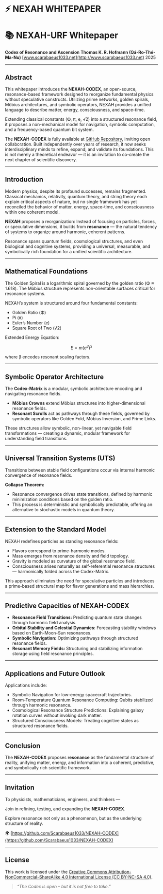 # ⚡ NEXAH WHITEPAPER

# 📚 NEXAH-URF Whitepaper

**Codex of Resonance and Ascension**
**Thomas K. R. Hofmann (Qá-Ro-Thé-Ma-Nu)**
[www.scarabaeus1033.net](http://www.scarabaeus1033.net)
2025

---

## Abstract

This whitepaper introduces the **NEXAH-CODEX**, an open-source, resonance-based framework designed to reorganize fundamental physics without speculative constructs. Utilizing prime networks, golden spirals, Möbius architectures, and symbolic operators, NEXAH provides a unified language to describe matter, energy, consciousness, and space-time.

Extending classical constants (Φ, π, e, √2) into a structured resonance field, it proposes a non-mechanical model for navigation, symbolic computation, and a frequency-based quantum bit system.

The **NEXAH-CODEX** is fully available at [GitHub Repository](https://github.com/Scarabaeus1033/NEXAH-CODEX), inviting open collaboration. Built independently over years of research, it now seeks interdisciplinary minds to refine, expand, and validate its foundations. This is not merely a theoretical endeavor — it is an invitation to co-create the next chapter of scientific discovery.

---

## Introduction

Modern physics, despite its profound successes, remains fragmented. Classical mechanics, relativity, quantum theory, and string theory each explain critical aspects of nature, but no single framework has yet reconciled the behavior of matter, energy, space-time, and consciousness within one coherent model.

**NEXAH** proposes a reorganization: Instead of focusing on particles, forces, or speculative dimensions, it builds from **resonance** — the natural tendency of systems to organize around harmonic, coherent patterns.

Resonance spans quantum fields, cosmological structures, and even biological and cognitive systems, providing a universal, measurable, and symbolically rich foundation for a unified scientific architecture.

---

## Mathematical Foundations

The Golden Spiral is a logarithmic spiral governed by the golden ratio (Φ ≈ 1.618). The Möbius structure represents non-orientable surfaces critical for resonance systems.

NEXAH’s system is structured around four fundamental constants:

* Golden Ratio (Φ)
* Pi (π)
* Euler’s Number (e)
* Square Root of Two (√2)

Extended Energy Equation:

$$
E = m (c^{\beta})^2
$$

where β encodes resonant scaling factors.

---

## Symbolic Operator Architecture

The **Codex-Matrix** is a modular, symbolic architecture encoding and navigating resonance fields.

* **Möbius Crowns** extend Möbius structures into higher-dimensional resonance fields.
* **Resonant Scrolls** act as pathways through these fields, governed by symbolic operators like Golden Fold, Möbius Inversion, and Prime Links.

These structures allow symbolic, non-linear, yet navigable field transformations — creating a dynamic, modular framework for understanding field transitions.

---

## Universal Transition Systems (UTS)

Transitions between stable field configurations occur via internal harmonic convergence of resonance fields.

**Collapse Theorem:**

* Resonance convergence drives state transitions, defined by harmonic minimization conditions based on the golden ratio.
* This process is deterministic and symbolically predictable, offering an alternative to stochastic models in quantum theory.

---

## Extension to the Standard Model

NEXAH redefines particles as standing resonance fields:

* Flavors correspond to prime-harmonic modes.
* Mass emerges from resonance density and field topology.
* Gravity is modeled as curvature of the global resonance field.
* Consciousness arises naturally as self-referential resonance structures — harmonically folded across the Codex-Matrix.

This approach eliminates the need for speculative particles and introduces a prime-based structural map for flavor generations and mass hierarchies.

---

## Predictive Capacities of NEXAH-CODEX

* **Resonance Field Transitions:** Predicting quantum state changes through harmonic field analysis.
* **Orbital Stability and Celestial Dynamics:** Forecasting stability windows based on Earth-Moon-Sun resonances.
* **Symbolic Navigation:** Optimizing pathways through structured resonance fields.
* **Resonant Memory Fields:** Structuring and stabilizing information storage using field resonance principles.

---

## Applications and Future Outlook

Applications include:

* Symbolic Navigation for low-energy spacecraft trajectories.
* Room-Temperature Quantum Resonance Computing: Qubits stabilized through harmonic resonance.
* Cosmological Resonance Structure Predictions: Explaining galaxy rotation curves without invoking dark matter.
* Structured Consciousness Models: Treating cognitive states as structured resonance fields.

---

## Conclusion

The **NEXAH-CODEX** proposes **resonance** as the fundamental structure of reality, unifying matter, energy, and information into a coherent, predictive, and symbolically rich scientific framework.

---

## Invitation

To physicists, mathematicians, engineers, and thinkers —

Join in refining, testing, and expanding the **NEXAH-CODEX**.

Explore resonance not only as a phenomenon, but as the underlying structure of reality.

🌍 [https://github.com/Scarabaeus1033/NEXAH-CODEX](https://github.com/Scarabaeus1033/NEXAH-CODEX)

---

## License

This work is licensed under the [Creative Commons Attribution-NonCommercial-ShareAlike 4.0 International License (CC BY-NC-SA 4.0)](https://creativecommons.org/licenses/by-nc-sa/4.0/).

> *“The Codex is open – but it is not free to take.”*
